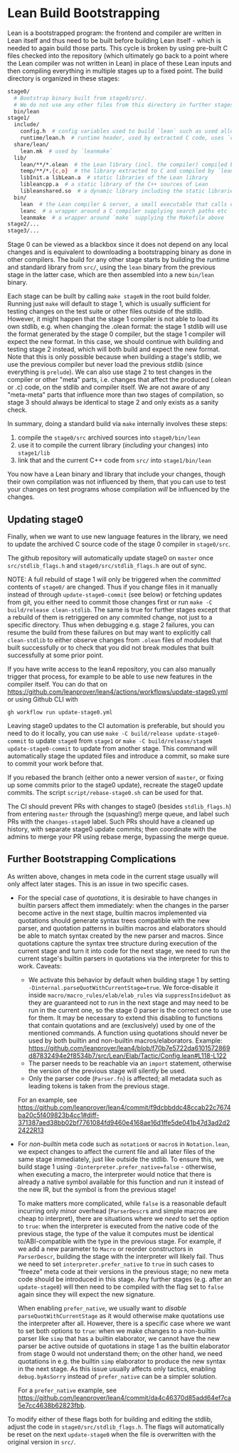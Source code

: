 # Lean Build Bootstrapping

Lean is a bootstrapped program: the
frontend and compiler are written in Lean itself and thus need to be built before
building Lean itself - which is needed to again build those parts. This cycle is
broken by using pre-built C files checked into the repository (which ultimately
go back to a point where the Lean compiler was not written in Lean) in place of
these Lean inputs and then compiling everything in multiple stages up to a fixed
point. The build directory is organized in these stages:

```bash
stage0/
  # Bootstrap binary built from stage0/src/.
  # We do not use any other files from this directory in further stages.
  bin/lean
stage1/
  include/
    config.h  # config variables used to build `lean` such as used allocator
    runtime/lean.h  # runtime header, used by extracted C code, uses `config.h`
  share/lean/
    lean.mk  # used by `leanmake`
  lib/
    lean/**/*.olean  # the Lean library (incl. the compiler) compiled by the previous stage's `lean`
    temp/**/*.{c,o}  # the library extracted to C and compiled by `leanc`
    libInit.a libLean.a  # static libraries of the Lean library
    libleancpp.a  # a static library of the C++ sources of Lean
    libleanshared.so  # a dynamic library including the static libraries above
  bin/
    lean  # the Lean compiler & server, a small executable that calls directly into libleanshared.so
    leanc  # a wrapper around a C compiler supplying search paths etc
    leanmake  # a wrapper around `make` supplying the Makefile above
stage2/...
stage3/...
```

Stage 0 can be viewed as a blackbox since it does not depend on any local
changes and is equivalent to downloading a bootstrapping binary as done in other
compilers. The build for any other stage starts by building the runtime and
standard library from `src/`, using the `lean` binary from the previous stage in
the latter case, which are then assembled into a new `bin/lean` binary.

Each stage can be built by calling `make stageN` in the root build folder.
Running just `make` will default to stage 1, which is usually sufficient for
testing changes on the test suite or other files outside of the stdlib. However,
it might happen that the stage 1 compiler is not able to load its own stdlib,
e.g. when changing the .olean format: the stage 1 stdlib will use the format
generated by the stage 0 compiler, but the stage 1 compiler will expect the new
format. In this case, we should continue with building and testing stage 2
instead, which will both build and expect the new format. Note that this is only
possible because when building a stage's stdlib, we use the previous compiler
but never load the previous stdlib (since everything is `prelude`). We can also
use stage 2 to test changes in the compiler or other "meta" parts, i.e. changes
that affect the produced (.olean or .c) code, on the stdlib and compiler itself.
We are not aware of any "meta-meta" parts that influence more than two stages of
compilation, so stage 3 should always be identical to stage 2 and only exists as
a sanity check.

In summary, doing a standard build via `make` internally involves these steps:

1. compile the `stage0/src` archived sources into `stage0/bin/lean`
1. use it to compile the current library (*including* your changes) into `stage1/lib`
1. link that and the current C++ code from `src/` into `stage1/bin/lean`

You now have a Lean binary and library that include your changes, though their
own compilation was not influenced by them, that you can use to test your
changes on test programs whose compilation *will* be influenced by the changes.

## Updating stage0

Finally, when we want to use new language features in the library, we need to
update the archived C source code of the stage 0 compiler in `stage0/src`.

The github repository will automatically update stage0 on `master` once
`src/stdlib_flags.h` and `stage0/src/stdlib_flags.h` are out of sync.

NOTE: A full rebuild of stage 1 will only be triggered when the *committed* contents of `stage0/` are changed.
Thus if you change files in it manually instead of through `update-stage0-commit` (see below) or fetching updates from git, you either need to commit those changes first or run `make -C build/release clean-stdlib`.
The same is true for further stages except that a rebuild of them is retriggered on any commited change, not just to a specific directory.
Thus when debugging e.g. stage 2 failures, you can resume the build from these failures on but may want to explicitly call `clean-stdlib` to either observe changes from `.olean` files of modules that built successfully or to check that you did not break modules that built successfully at some prior point.

If you have write access to the lean4 repository, you can also manually
trigger that process, for example to be able to use new features in the compiler itself.
You can do that on <https://github.com/leanprover/lean4/actions/workflows/update-stage0.yml>
or using Github CLI with
```
gh workflow run update-stage0.yml
```

Leaving stage0 updates to the CI automation is preferable, but should you need
to do it locally, you can use `make -C build/release update-stage0-commit` to
update `stage0` from `stage1` or `make -C build/release/stageN update-stage0-commit` to
update from another stage. This command will automatically stage the updated files
and introduce a commit, so make sure to commit your work before that.

If you rebased the branch (either onto a newer version of `master`, or fixing
up some commits prior to the stage0 update), recreate the stage0 update commits.
The script `script/rebase-stage0.sh` can be used for that.

The CI should prevent PRs with changes to stage0 (besides `stdlib_flags.h`)
from entering `master` through the (squashing!) merge queue, and label such PRs
with the `changes-stage0` label. Such PRs should have a cleaned up history,
with separate stage0 update commits; then coordinate with the admins to merge
your PR using rebase merge, bypassing the merge queue.


## Further Bootstrapping Complications

As written above, changes in meta code in the current stage usually will only
affect later stages. This is an issue in two specific cases.

* For the special case of *quotations*, it is desirable to have changes in builtin parsers affect them immediately: when the changes in the parser become active in the next stage, builtin macros implemented via quotations should generate syntax trees compatible with the new parser, and quotation patterns in builtin macros and elaborators should be able to match syntax created by the new parser and macros.
  Since quotations capture the syntax tree structure during execution of the current stage and turn it into code for the next stage, we need to run the current stage's builtin parsers in quotations via the interpreter for this to work.
  Caveats:
  * We activate this behavior by default when building stage 1 by setting `-Dinternal.parseQuotWithCurrentStage=true`.
    We force-disable it inside `macro/macro_rules/elab/elab_rules` via `suppressInsideQuot` as they are guaranteed not to run in the next stage and may need to be run in the current one, so the stage 0 parser is the correct one to use for them.
    It may be necessary to extend this disabling to functions that contain quotations and are (exclusively) used by one of the mentioned commands. A function using quotations should never be used by both builtin and non-builtin macros/elaborators. Example: https://github.com/leanprover/lean4/blob/f70b7e5722da6101572869d87832494e2f8534b7/src/Lean/Elab/Tactic/Config.lean#L118-L122
  * The parser needs to be reachable via an `import` statement, otherwise the version of the previous stage will silently be used.
  * Only the parser code (`Parser.fn`) is affected; all metadata such as leading tokens is taken from the previous stage.

  For an example, see https://github.com/leanprover/lean4/commit/f9dcbbddc48ccab22c7674ba20c5f409823b4cc1#diff-371387aed38bb02bf7761084fd9460e4168ae16d1ffe5de041b47d3ad2d22422R13

* For *non-builtin* meta code such as `notation`s or `macro`s in
  `Notation.lean`, we expect changes to affect the current file and all later
  files of the same stage immediately, just like outside the stdlib. To ensure
  this, we build stage 1 using `-Dinterpreter.prefer_native=false` -
  otherwise, when executing a macro, the interpreter would notice that there is
  already a native symbol available for this function and run it instead of the
  new IR, but the symbol is from the previous stage!

  To make matters more complicated, while `false` is a reasonable default
  incurring only minor overhead (`ParserDescr`s and simple macros are cheap to
  interpret), there are situations where we *need* to set the option to `true`:
  when the interpreter is executed from the native code of the previous stage,
  the type of the value it computes must be identical to/ABI-compatible with the
  type in the previous stage. For example, if we add a new parameter to `Macro`
  or reorder constructors in `ParserDescr`, building the stage with the
  interpreter will likely fail. Thus we need to set `interpreter.prefer_native`
  to `true` in such cases to "freeze" meta code at their versions in the
  previous stage; no new meta code should be introduced in this stage. Any
  further stages (e.g. after an `update-stage0`) will then need to be compiled
  with the flag set to `false` again since they will expect the new signature.

  When enabling `prefer_native`, we usually want to *disable* `parseQuotWithCurrentStage` as it would otherwise make quotations use the interpreter after all.
  However, there is a specific case where we want to set both options to `true`: when we make changes to a non-builtin parser like `simp` that has a builtin elaborator, we cannot have the new parser be active outside of quotations in stage 1 as the builtin elaborator from stage 0 would not understand them; on the other hand, we need quotations in e.g. the builtin `simp` elaborator to produce the new syntax in the next stage.
  As this issue usually affects only tactics, enabling `debug.byAsSorry` instead of `prefer_native` can be a simpler solution.

  For a `prefer_native` example, see https://github.com/leanprover/lean4/commit/da4c46370d85add64ef7ca5e7cc4638b62823fbb.

To modify either of these flags both for building and editing the stdlib, adjust
the code in `stage0/src/stdlib_flags.h`. The flags will automatically be reset
on the next `update-stage0` when the file is overwritten with the original
version in `src/`.
